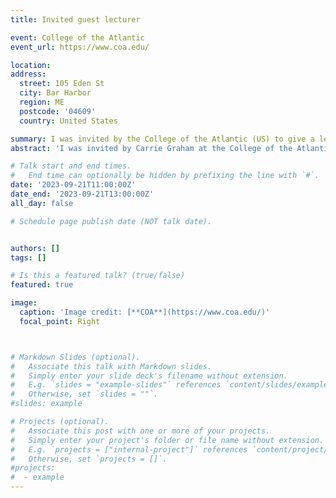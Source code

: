 ```yaml
---
title: Invited guest lecturer

event: College of the Atlantic
event_url: https://www.coa.edu/

location: 
address:
  street: 105 Eden St
  city: Bar Harbor
  region: ME
  postcode: '04609'
  country: United States

summary: I was invited by the College of the Atlantic (US) to give a lecture to undergraduate students about the field of medical entomology
abstract: 'I was invited by Carrie Graham at the College of the Atlantic (US) to give a lecture to undergraduate students about the field of medical entomology as well as my ecological research on tick-borne diseases'

# Talk start and end times.
#   End time can optionally be hidden by prefixing the line with `#`.
date: '2023-09-21T11:00:00Z'
date_end: '2023-09-21T13:00:00Z'
all_day: false

# Schedule page publish date (NOT talk date).


authors: []
tags: []

# Is this a featured talk? (true/false)
featured: true

image:
  caption: 'Image credit: [**COA**](https://www.coa.edu/)'
  focal_point: Right



# Markdown Slides (optional).
#   Associate this talk with Markdown slides.
#   Simply enter your slide deck's filename without extension.
#   E.g. `slides = "example-slides"` references `content/slides/example-slides.md`.
#   Otherwise, set `slides = ""`.
#slides: example

# Projects (optional).
#   Associate this post with one or more of your projects.
#   Simply enter your project's folder or file name without extension.
#   E.g. `projects = ["internal-project"]` references `content/project/deep-learning/index.md`.
#   Otherwise, set `projects = []`.
#projects:
#  - example
---
```


